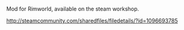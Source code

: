 
Mod for Rimworld, available on the steam workshop.

http://steamcommunity.com/sharedfiles/filedetails/?id=1096693785
